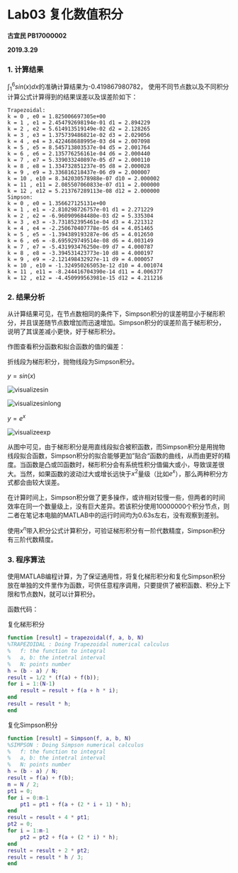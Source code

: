 # Lab03 复化数值积分

**古宜民 PB17000002**

**2019.3.29**

### 1. 计算结果

$\int_1^6sin(x)dx​$的准确计算结果为-0.419867980782， 使用不同节点数以及不同积分计算公式计算得到的结果误差以及误差阶如下：

```
Trapezoidal:
k = 0 , e0 = 1.825006697305e+00 
k = 1 , e1 = 2.454792698194e-01 d1 = 2.894229
k = 2 , e2 = 5.614913519149e-02 d2 = 2.128265
k = 3 , e3 = 1.375739486821e-02 d3 = 2.029056
k = 4 , e4 = 3.422468688995e-03 d4 = 2.007098
k = 5 , e5 = 8.545713803537e-04 d5 = 2.001764
k = 6 , e6 = 2.135776256161e-04 d6 = 2.000440
k = 7 , e7 = 5.339033240897e-05 d7 = 2.000110
k = 8 , e8 = 1.334732851237e-05 d8 = 2.000028
k = 9 , e9 = 3.336816218437e-06 d9 = 2.000007
k = 10 , e10 = 8.342030578988e-07 d10 = 2.000002
k = 11 , e11 = 2.085507060833e-07 d11 = 2.000000
k = 12 , e12 = 5.213767289113e-08 d12 = 2.000000
Simpson:
k = 0 , e0 = 1.356627125131e+00 
k = 1 , e1 = -2.810298726757e-01 d1 = 2.271229
k = 2 , e2 = -6.960909684480e-03 d2 = 5.335304
k = 3 , e3 = -3.731852395461e-04 d3 = 4.221312
k = 4 , e4 = -2.250670407778e-05 d4 = 4.051465
k = 5 , e5 = -1.394389193287e-06 d5 = 4.012650
k = 6 , e6 = -8.695929749514e-08 d6 = 4.003149
k = 7 , e7 = -5.431993476250e-09 d7 = 4.000787
k = 8 , e8 = -3.394531423773e-10 d8 = 4.000197
k = 9 , e9 = -2.121498432927e-11 d9 = 4.000057
k = 10 , e10 = -1.324950265053e-12 d10 = 4.001074
k = 11 , e11 = -8.244416704390e-14 d11 = 4.006377
k = 12 , e12 = -4.450999563981e-15 d12 = 4.211216
```

### 2. 结果分析

从计算结果可见，在节点数相同的条件下，Simpson积分的误差明显小于梯形积分，并且误差随节点数增加而迅速增加。Simpson积分的误差阶高于梯形积分，说明了其误差减小更快，好于梯形积分。

作图查看积分函数和拟合函数的值的偏差：

折线段为梯形积分，抛物线段为Simpson积分。

$y=sin(x)​$

![visualizesin](C:\Users\petergu\MyHome\USTCcomputer\2019Spring\CompMethod\3\visualizesin.png)

![visualizesinlong](C:\Users\petergu\MyHome\USTCcomputer\2019Spring\CompMethod\3\visualizesinlong.png)

$y=e^x​$

![visualizeexp](C:\Users\petergu\MyHome\USTCcomputer\2019Spring\CompMethod\3\visualizeexp.png)

从图中可见，由于梯形积分是用直线段拟合被积函数，而Simpson积分是用抛物线段拟合函数，Simpson积分的拟合能够更加”贴合“函数的曲线，从而由更好的精度。当函数是凸或凹函数时，梯形积分会有系统性积分值偏大或小，导致误差很大。当然，如果函数的波动过大或增长远快于$x^2$量级（比如$e^x​$），那么两种积分方式都会由较大误差。

在计算时间上，Simpson积分做了更多操作，或许相对较慢一些，但两者的时间效率在同一个数量级上，没有巨大差异。若该积分使用10000000个积分节点，则二者在笔记本电脑的MATLAB中的运行时间均为0.63s左右，没有观察到差别。

使用$x^n$带入积分公式计算积分，可验证梯形积分有一阶代数精度，Simpson积分有三阶代数精度。

### 3. 程序算法

使用MATLAB编程计算，为了保证通用性，将复化梯形积分和复化Simpson积分放在单独的文件里作为函数，可供任意程序调用，只要提供了被积函数、积分上下限和节点数N，就可以计算积分。

函数代码：

复化梯形积分

```matlab
function [result] = trapezoidal(f, a, b, N)
%TRAPEZOIDAL : Doing Trapezoidal numerical calculus
%   f: the function to integral
%   a, b: the intetral interval
%   N: points number
h = (b - a) / N;
result = 1/2 * (f(a) + f(b));
for i = 1:(N-1)
    result = result + f(a + h * i);
end
result = result * h;
end
```

复化Simpson积分

```matlab
function [result] = Simpson(f, a, b, N)
%SIMPSON : Doing Simpson numerical calculus
%   f: the function to integral
%   a, b: the intetral interval
%   N: points number
h = (b - a) / N;
result = f(a) + f(b);
m = N / 2;
pt1 = 0;
for i = 0:m-1
    pt1 = pt1 + f(a + (2 * i + 1) * h);
end
result = result + 4 * pt1;
pt2 = 0;
for i = 1:m-1
    pt2 = pt2 + f(a + (2 * i) * h);
end
result = result + 2 * pt2;
result = result * h / 3;
end
```
